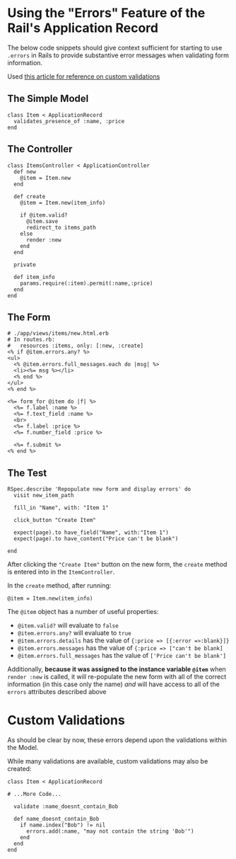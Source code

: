 # Using the "Errors" Feature of the Rail's Application Record

The below code snippets should give context sufficient for starting to use `.errors` in Rails to provide substantive error messages when validating form information.

Used [this article for reference on custom validations](https://blog.bigbinary.com/2016/05/03/rails-5-adds-a-way-to-get-information-about-types-of-failed-validations.html)

## The Simple Model

```
class Item < ApplicationRecord
  validates_presence_of :name, :price
end
```

## The Controller

```
class ItemsController < ApplicationController
  def new
    @item = Item.new
  end

  def create
    @item = Item.new(item_info)

    if @item.valid?
      @item.save
      redirect_to items_path
    else
      render :new
    end
  end

  private

  def item_info
    params.require(:item).permit(:name,:price)
  end
end
```  

## The Form
```
# ./app/views/items/new.html.erb
# In routes.rb:
#   resources :items, only: [:new, :create]
<% if @item.errors.any? %>
<ul>
  <% @item.errors.full_messages.each do |msg| %>
  <li><%= msg %></li>
  <% end %>
</ul>
<% end %>

<%= form_for @item do |f| %>
  <%= f.label :name %>
  <%= f.text_field :name %>
  <br>
  <%= f.label :price %>
  <%= f.number_field :price %>

  <%= f.submit %>
<% end %>

```

## The Test
```
RSpec.describe 'Repopulate new form and display errors' do
  visit new_item_path

  fill_in "Name", with: "Item 1"

  click_button "Create Item"

  expect(page).to have_field("Name", with:"Item 1")
  expect(page).to have_content("Price can't be blank")

end

```
After clicking the `"Create Item"` button on the new form, the `create` method is entered into in the `ItemController`.  

In the `create` method, after running:  
```
@item = Item.new(item_info)
```

The `@item` object has a number of useful properties:  

- `@item.valid?` will evaluate to `false`
- `@item.errors.any?` will evaluate to `true`
- `@item.errors.details` has the value of `{:price => [{:error =>:blank}]}`
- `@item.errors.messages` has the value of `{:price => ["can't be blank]`
- `@item.errors.full_messages` has the value of `['Price can't be blank']`

Additionally, **because it was assigned to the instance variable `@item`** when `render :new` is called, it will re-populate the new form with all of the correct information (in this case only the name) *and* will have access to all of the `errors` attributes described above

# Custom Validations

As should be clear by now, these errors depend upon the validations within the Model.  

While many validations are available, custom validations may also be created:   

```
class Item < ApplicationRecord

# ...More Code...

  validate :name_doesnt_contain_Bob

  def name_doesnt_contain_Bob
    if name.index("Bob") != nil
      errors.add(:name, "may not contain the string 'Bob'")
    end
  end
end
```
